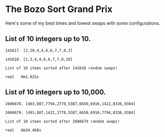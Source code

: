 # The Bozo Sort Grand Prix
Here's some of my best times and lowest swaps with some configurations.

## List of 10 integers up to 10.

`141617. [2,10,4,4,6,6,7,7,8,3]`  

`141618. [2,3,4,4,6,6,7,7,8,10]`   

`List of 10 items sorted after 141618 random swaps!`

`real	0m1.025s`

## List of 10 integers up to 10,000.

`2686678. [493,887,7794,2778,5387,6650,6916,1422,8336,9384]`

`2686679. [493,887,1422,2778,5387,6650,6916,7794,8336,9384]`

`List of 10 items sorted after 2686679 random swaps!`

`real	0m24.468s`







